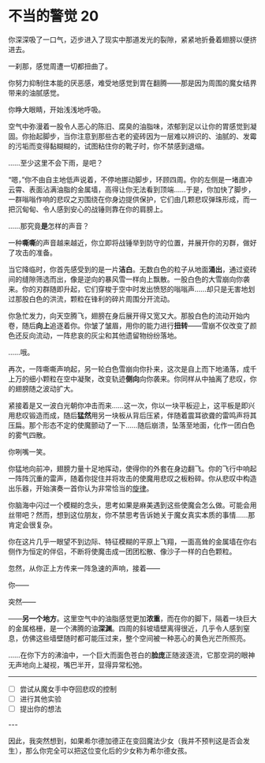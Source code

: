 # 不当的警觉 20

你深深吸了一口气，迈步进入了现实中那道发光的裂隙，紧紧地折叠着翅膀以便挤进去。

一刹那，感觉周遭一切都扭曲了。

你努力抑制住本能的厌恶感，难受地感觉到胃在翻腾——那是因为周围的魔女结界带来的油腻感觉。

你睁大眼睛，开始浅浅地呼吸。

空气中弥漫着一股令人恶心的陈旧、腐臭的油脂味，浓郁到足以让你的胃感觉到凝固。你抬起脚步，当你注意到那些古老的瓷砖因为一层难以辨识的、油腻的、发霉的污垢而变得黏糊糊的，试图粘住你的靴子时，你不禁感到退缩。

……至少这里不会下雨，是吧？

“嗯，”你不由自主地低声说着，不停地挪动脚步，环顾四周。你的左侧是一堵直冲云霄、表面沾满油脂的金属墙，高得让你无法看到顶端……于是，你加快了脚步，一群嗡嗡作响的悲叹之刃围绕在你身边提供保护，它们由几颗悲叹弹珠形成，而一把沉甸甸、令人感到安心的战锤则靠在你的肩膀上。

……那究竟**是**怎样的声音？

一种**嘶嘶**的声音越来越近，你立即将战锤举到防守的位置，并展开你的刃群，做好了攻击的准备。

当它降临时，你首先感受到的是一片**洁白**。无数白色的粒子从地面**涌出**，通过瓷砖间的缝隙筛选而出，像是逆向的暴风雪一样向上飘散。一股白色的大雪崩向你袭来。你的刃群随即升起，它们穿梭于空中时发出愤怒的嗡嗡声……却只是无害地划过那股白色的洪流，颗粒在锋利的碎片周围分开流动。

你急忙发力，向天空腾飞，翅膀在身后展开得又宽又大。那股白色的流动开始内卷，随后**向上**追逐着你。你皱了皱眉，用你的能力进行**扭转**——雪崩不仅改变了颜色还反向流动，一阵悲哀的灰尘和其他遗留物纷纷落地。

……哦。

再次，一阵嘶嘶声响起，另一轮白色雪崩向你扑来，这次是自上而下地涌落，成千上万的细小颗粒在空中凝聚，改变轨迹**侧向**向你袭来。你同样从中抽离了悲叹，你的翅膀随之波动扩大。

紧接着是又一波白光朝你冲击而来……这一次，你以一块平板迎上，这平板是即兴用悲叹锻造而成，随后**猛然**用另一块板从背后压紧，伴随着震耳欲聋的雷鸣声将其压扁。那个形态不定的使魔颤动了一下……随后崩溃，坠落至地面，化作一团白色的雾气四散。

你咧嘴一笑。

你猛地向前冲，翅膀力量十足地挥动，使得你的外套在身边翻飞。你的飞行中响起一阵阵沉重的雷声，随着你捉住并将攻击的使魔用悲叹之板粉碎。你从悲叹中构造出乐器，开始演奏一首你认为非常恰当的[旋律](https://www.youtube.com/watch?v=6hF-KD7g3Ko)。

你脑海中闪过一个模糊的念头，思考如果是麻美遇到这些使魔会怎么做。可能会用丝带吧？然而，想到这位朋友，你不禁思考告诉她关于魔女真实本质的事情……那肯定会很复杂。

你在这片几乎一眼望不到边际、特征模糊的平原上飞翔，一面高耸的金属墙在你右侧作为恒定的伴侣，不断将使魔击成一团团松散、像沙子一样的白色颗粒。

忽然，从你正上方传来一阵急速的声响，接着——

你——

突然——

——**另一个地方**。这里空气中的油脂感觉更加**浓重**，而在你的脚下，隔着一块巨大的金属格栅，是一个沸腾的油**深渊**。四周的斜坡墙壁离得很近，几乎令人感到窒息，仿佛这些墙壁随时都可能压过来，整个空间被一种恶心的黄色光芒所照亮。

……在你下方的沸油中，一个巨大而面色苍白的**脸庞**正随波逐流，它那空洞的眼神无声地向上凝视，嘴巴半开，显得异常松弛。

---

- [ ] 尝试从魔女手中夺回悲叹的控制
- [ ] 进行其他实验
- [ ] 提出你的想法

---​

因此，我突然想到，如果希尔德加德正在变回魔法少女（我并不预判这是否会发生），那么你完全可以把这位变化后的少女称为希尔德女孩。
